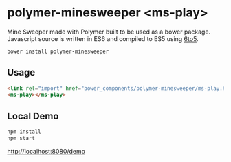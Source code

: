 polymer-minesweeper &lt;ms-play&gt;
===================================

Mine Sweeper made with Polymer built to be used as a bower package. Javascript source is written in
ES6 and compiled to ES5 using [6to5](http://6to5.org/).

```
bower install polymer-minesweeper
```

Usage
-----

```html
<link rel="import" href="bower_components/polymer-minesweeper/ms-play.html">
<ms-play></ms-play>
```

Local Demo
----------
```bash
npm install
npm start
```
[http://localhost:8080/demo](http://localhost:8080/demo)
